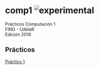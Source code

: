 # comp1 ![experimental](https://img.shields.io/badge/lifecycle-experimental-orange.svg)
Prácticos Computación 1  
FING - UdelaR  
Edición 2019  

## Prácticos

[Práctico 1](https://github.com/daczarne/comp1/blob/master/Practico01/Practico1.m)  
